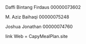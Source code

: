 Daffi Bintang Firdaus
00000073602

M. Aziz Baihaqi
00000075248

Joshua Jonathan
00000074760

link Web = CapyMealPlan.site
